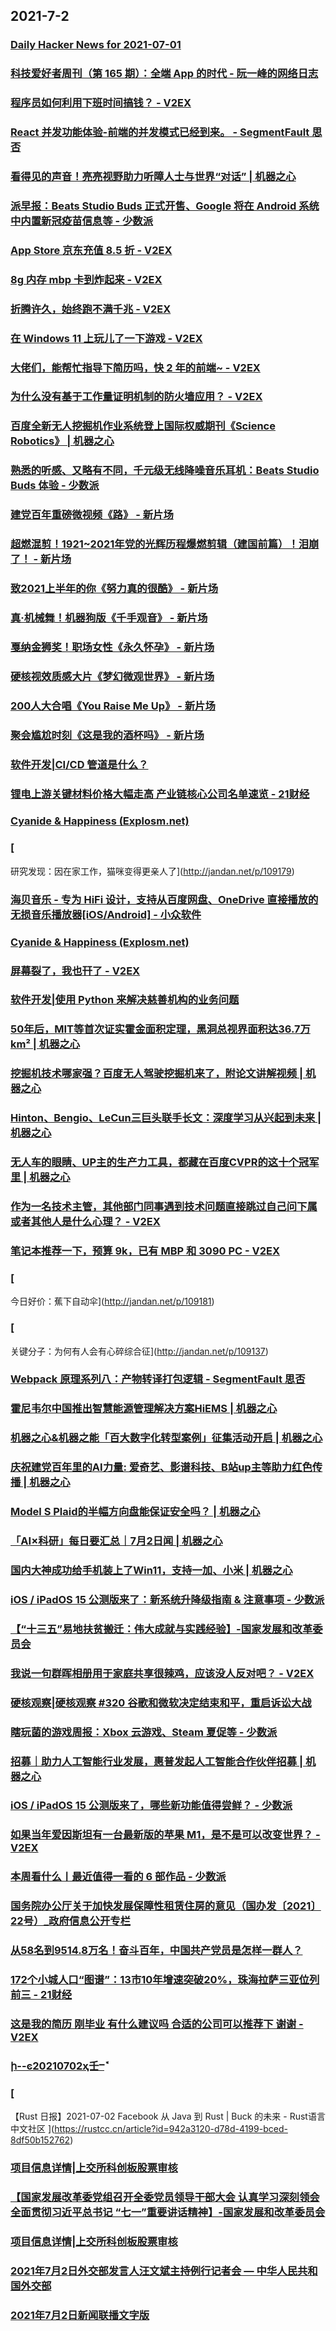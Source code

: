 
## 2021-7-2

### [Daily Hacker News for 2021-07-01](https://www.daemonology.net/hn-daily/2021-07-01.html)

### [科技爱好者周刊（第 165 期）：全端 App 的时代 - 阮一峰的网络日志](http://www.ruanyifeng.com/blog/2021/07/weekly-issue-165.html)

### [程序员如何利用下班时间搞钱？ - V2EX](https://www.v2ex.com/t/786843)

### [React 并发功能体验-前端的并发模式已经到来。 - SegmentFault 思否](https://segmentfault.com/a/1190000040272535)

### [看得见的声音！亮亮视野助力听障人士与世界“对话” | 机器之心](https://www.jiqizhixin.com/articles/2021-07-02)

### [派早报：Beats Studio Buds 正式开售、Google 将在 Android 系统中内置新冠疫苗信息等 - 少数派](https://sspai.com/post/67515)

### [App Store 京东充值 8.5 折 - V2EX](https://www.v2ex.com/t/787048)

### [8g 内存 mbp 卡到炸起来 - V2EX](https://www.v2ex.com/t/787036)

### [折腾许久，始终跑不满千兆 - V2EX](https://www.v2ex.com/t/787025)

### [在 Windows 11 上玩儿了一下游戏 - V2EX](https://www.v2ex.com/t/787004)

### [大佬们，能帮忙指导下简历吗，快 2 年的前端~ - V2EX](https://www.v2ex.com/t/786938)

### [为什么没有基于工作量证明机制的防火墙应用？ - V2EX](https://www.v2ex.com/t/786865)

### [百度全新无人挖掘机作业系统登上国际权威期刊《Science Robotics》 | 机器之心](https://www.jiqizhixin.com/articles/2021-07-02-2)

### [熟悉的听感、又略有不同，千元级无线降噪音乐耳机：Beats Studio Buds 体验 - 少数派](https://sspai.com/post/67512)

### [建党百年重磅微视频《路》 - 新片场](https://www.vmovier.com/62421)

### [超燃混剪！1921~2021年党的光辉历程爆燃剪辑（建国前篇）！泪崩了！ - 新片场](https://www.vmovier.com/62394)

### [致2021上半年的你《努力真的很酷》 - 新片场](https://www.vmovier.com/62416)

### [真·机械舞！机器狗版《千手观音》 - 新片场](https://www.vmovier.com/62420)

### [戛纳金狮奖！职场女性《永久怀孕》 - 新片场](https://www.vmovier.com/62415)

### [硬核视效质感大片《梦幻微观世界》 - 新片场](https://www.vmovier.com/62401)

### [200人大合唱《You Raise Me Up》 - 新片场](https://www.vmovier.com/62417)

### [聚会尴尬时刻《这是我的酒杯吗》 - 新片场](https://www.vmovier.com/62365)

### [软件开发|CI/CD 管道是什么？](https://linux.cn/article-13541-1.html?utm_source=rss&utm_medium=rss)

### [锂电上游关键材料价格大幅走高 产业链核心公司名单速览 - 21财经](https://m.21jingji.com/article/20210702/herald/b403381eb9b767d67c9897dc3b613fd0.html)

### [Cyanide & Happiness (Explosm.net)](http://www.explosm.net/comics/5912/)

### [
研究发现：因在家工作，猫咪变得更亲人了](http://jandan.net/p/109179)

### [海贝音乐 - 专为 HiFi 设计，支持从百度网盘、OneDrive 直接播放的无损音乐播放器[iOS/Android] - 小众软件](https://www.appinn.com/hiby-music-player/)

### [Cyanide & Happiness (Explosm.net)](http://www.explosm.net/comics/5911/)

### [屏幕裂了，我也幵了 - V2EX](https://www.v2ex.com/t/787042)

### [软件开发|使用 Python 来解决慈善机构的业务问题](https://linux.cn/article-13542-1.html?utm_source=rss&utm_medium=rss)

### [50年后，MIT等首次证实霍金面积定理，黑洞总视界面积达36.7万km² | 机器之心](https://www.jiqizhixin.com/articles/2021-07-02-6)

### [挖掘机技术哪家强？百度无人驾驶挖掘机来了，附论文讲解视频 | 机器之心](https://www.jiqizhixin.com/articles/2021-07-02-5)

### [Hinton、Bengio、LeCun三巨头联手长文：深度学习从兴起到未来 | 机器之心](https://www.jiqizhixin.com/articles/2021-07-02-4)

### [无人车的眼睛、UP主的生产力工具，都藏在百度CVPR的这十个冠军里 | 机器之心](https://www.jiqizhixin.com/articles/2021-07-02-3)

### [作为一名技术主管，其他部门同事遇到技术问题直接跳过自己问下属或者其他人是什么心理？ - V2EX](https://www.v2ex.com/t/787072)

### [笔记本推荐一下，预算 9k，已有 MBP 和 3090 PC - V2EX](https://www.v2ex.com/t/787034)

### [
今日好价：蕉下自动伞](http://jandan.net/p/109181)

### [
关键分子：为何有人会有心碎综合征](http://jandan.net/p/109137)

### [Webpack 原理系列八：产物转译打包逻辑 - SegmentFault 思否](https://segmentfault.com/a/1190000040278327)

### [霍尼韦尔中国推出智慧能源管理解决方案HiEMS | 机器之心](https://www.jiqizhixin.com/articles/2021-07-02-12)

### [机器之心&机器之能「百大数字化转型案例」征集活动开启 | 机器之心](https://www.jiqizhixin.com/articles/2021-07-02-11)

### [庆祝建党百年里的AI力量: 爱奇艺、影谱科技、B站up主等助力红色传播 | 机器之心](https://www.jiqizhixin.com/articles/2021-07-02-10)

### [Model S Plaid的半幅方向盘能保证安全吗？ | 机器之心](https://www.jiqizhixin.com/articles/2021-07-02-9)

### [「AI×科研」每日要汇总｜7月2日闻 | 机器之心](https://www.jiqizhixin.com/articles/2021-07-02-8)

### [国内大神成功给手机装上了Win11，支持一加、小米 | 机器之心](https://www.jiqizhixin.com/articles/2021-07-02-7)

### [iOS / iPadOS 15 公测版来了：新系统升降级指南 & 注意事项 - 少数派](https://sspai.com/post/67514)

### [【“十三五”易地扶贫搬迁：伟大成就与实践经验】-国家发展和改革委员会 ](https://www.ndrc.gov.cn/xwdt/xwfb/202106/t20210630_1285081.html)

### [我说一句群晖相册用于家庭共享很辣鸡，应该没人反对吧？ - V2EX](https://www.v2ex.com/t/787103)

### [硬核观察|硬核观察 #320 谷歌和微软决定结束和平，重启诉讼大战](https://linux.cn/article-13543-1.html?utm_source=rss&utm_medium=rss)

### [瞎玩菌的游戏周报：Xbox 云游戏、Steam 夏促等 - 少数派](https://sspai.com/post/67484)

### [招募｜助力人工智能行业发展，惠普发起人工智能合作伙伴招募 | 机器之心](https://www.jiqizhixin.com/articles/2021-07-02-13)

### [iOS / iPadOS 15 公测版来了，哪些新功能值得尝鲜？ - 少数派](https://sspai.com/post/67520)

### [如果当年爱因斯坦有一台最新版的苹果 M1，是不是可以改变世界？ - V2EX](https://www.v2ex.com/t/787123)

### [本周看什么丨最近值得一看的 6 部作品 - 少数派](https://sspai.com/post/67534)

### [国务院办公厅关于加快发展保障性租赁住房的意见（国办发〔2021〕22号）_政府信息公开专栏](http://www.gov.cn/zhengce/content/2021-07/02/content_5622027.htm)

### [从58名到9514.8万名！奋斗百年，中国共产党员是怎样一群人？](https://app.21jingji.com/html/20210702zggcd/index.html)

### [172个小城人口“图谱”：13市10年增速突破20%，珠海拉萨三亚位列前三 - 21财经](https://m.21jingji.com/article/20210702/herald/d1ccc6c41dc04861c6757e51cf0ce028.html)

### [这是我的简历 刚毕业 有什么建议吗 合适的公司可以推荐下 谢谢 - V2EX](https://www.v2ex.com/t/787102)

### [ի--ͼ20210702ҳ壬ⲻܽ](https://www.dapenti.com/blog/more.asp?name=xilei&id=157982)

### [
【Rust 日报】2021-07-02  Facebook 从 Java 到 Rust | Buck 的未来 - Rust语言中文社区
](https://rustcc.cn/article?id=942a3120-d78d-4199-bced-8df50b152762)

### [项目信息详情|上交所科创板股票审核](http://kcb.sse.com.cn//renewal/xmxq/index.shtml?auditId=924)

### [【国家发展改革委党组召开全委党员领导干部大会 认真学习深刻领会全面贯彻习近平总书记 “七一”重要讲话精神】-国家发展和改革委员会 ](https://www.ndrc.gov.cn/xwdt/xwfb/202107/t20210702_1285354.html)

### [项目信息详情|上交所科创板股票审核](http://kcb.sse.com.cn//renewal/xmxq/index.shtml?auditId=861)

### [2021年7月2日外交部发言人汪文斌主持例行记者会 — 中华人民共和国外交部](https://www.fmprc.gov.cn/web/wjdt_674879/fyrbt_674889/t1889270.shtml)

### [2021年7月2日新闻联播文字版](http://www.xwlb.net.cn/20992.html)